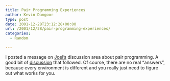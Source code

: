 ```yaml
---
title: Pair Programming Experiences
author: Kevin Dangoor
type: post
date: 2001-12-28T23:12:28+00:00
url: /2001/12/28/pair-programming-experiences/
categories:
  - Random

---
```

I posted a message on [Joel&#8217;s][1] discussion area about pair programming. A good bit of [discussion][2] that followed. Of course, there are no real &#8220;answers&#8221;, because every environment is different and you really just need to figure out what works for you.

 [1]: http://www.joelonsoftware.com
 [2]: http://discuss.fogcreek.com/joelonsoftware/default.asp?cmd=show&ixPost=2058